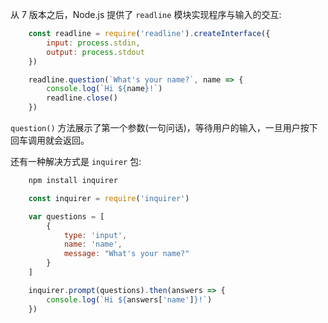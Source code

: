 
从 7 版本之后，Node.js 提供了 `readline` 模块实现程序与输入的交互:
```js
    const readline = require('readline').createInterface({
        input: process.stdin,
        output: process.stdout
    })

    readline.question(`What's your name?`, name => {
        console.log(`Hi ${name}!`)
        readline.close()
    })
```
`question()` 方法展示了第一个参数(一句问话)，等待用户的输入，一旦用户按下回车调用就会返回。

还有一种解决方式是 `inquirer` 包:
```bash
    npm install inquirer
```

```js
    const inquirer = require('inquirer')

    var questions = [
        {
            type: 'input',
            name: 'name',
            message: "What's your name?"
        }
    ]

    inquirer.prompt(questions).then(answers => {
        console.log(`Hi ${answers['name']}!`)
    })
```
